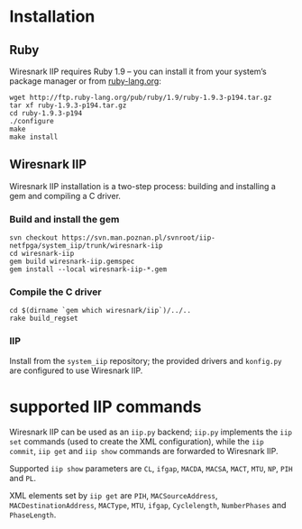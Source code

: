 # Installation

## Ruby

Wiresnark IIP requires Ruby 1.9 – you can install
it from your system’s package manager or from
[ruby-lang.org](http://www.ruby-lang.org/en/downloads):

    wget http://ftp.ruby-lang.org/pub/ruby/1.9/ruby-1.9.3-p194.tar.gz
    tar xf ruby-1.9.3-p194.tar.gz
    cd ruby-1.9.3-p194
    ./configure
    make
    make install

## Wiresnark IIP

Wiresnark IIP installation is a two-step process:
building and installing a gem and compiling a C driver.

### Build and install the gem

    svn checkout https://svn.man.poznan.pl/svnroot/iip-netfpga/system_iip/trunk/wiresnark-iip
    cd wiresnark-iip
    gem build wiresnark-iip.gemspec
    gem install --local wiresnark-iip-*.gem

### Compile the C driver

    cd $(dirname `gem which wiresnark/iip`)/../..
    rake build_regset

### IIP

Install from the `system_iip` repository; the provided
drivers and `konfig.py` are configured to use Wiresnark IIP.

# supported IIP commands

Wiresnark IIP can be used as an `iip.py` backend; `iip.py`
implements the `iip set` commands (used to create the
XML configuration), while the `iip commit`, `iip get`
and `iip show` commands are forwarded to Wiresnark IIP.

Supported `iip show` parameters are `CL`, `ifgap`,
`MACDA`, `MACSA`, `MACT`, `MTU`, `NP`, `PIH` and `PL`.

XML elements set by `iip get` are `PIH`, `MACSourceAddress`,
`MACDestinationAddress`, `MACType`, `MTU`, `ifgap`,
`Cyclelength`, `NumberPhases` and `PhaseLength`.
